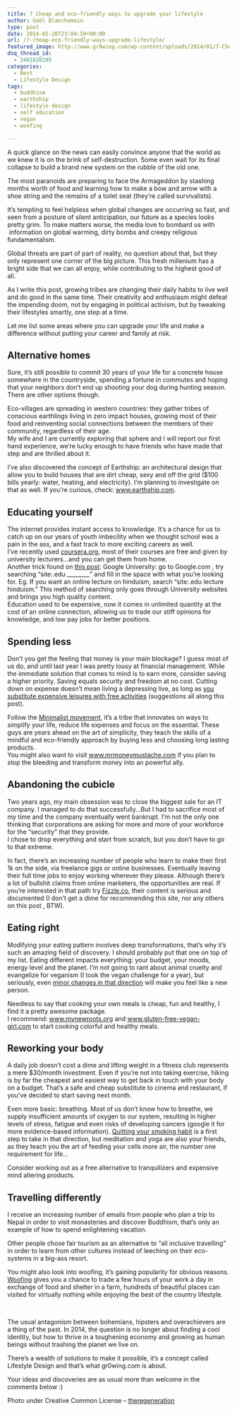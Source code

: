 ```yaml
---
title: 7 Cheap and eco-friendly ways to upgrade your lifestyle
author: Gaël Blanchemain
type: post
date: 2014-01-26T23:04:59+00:00
url: /7-cheap-eco-friendly-ways-upgrade-lifestyle/
featured_image: http://www.gr0wing.com/wp-content/uploads/2014/01/7-Cheap-and-eco-friendly-ways-to-upgrade-your-lifestyle.jpg
dsq_thread_id:
  - 2401628295
categories:
  - Best
  - Lifestyle Design
tags:
  - buddhism
  - earthship
  - lifestyle design
  - self education
  - vegan
  - woofing

---
```

A quick glance on the news can easily convince anyone that the world as we knew it is on the brink of self-destruction. Some even wait for its final collapse to build a brand new system on the rubble of the old one.

The most paranoids are preparing to face the Armageddon by stashing months worth of food and learning how to make a bow and arrow with a shoe string and the remains of a toilet seat (they&#8217;re called survivalists).

It&#8217;s tempting to feel helpless when global changes are occurring so fast, and seen from a posture of silent anticipation, our future as a species looks pretty grim. To make matters worse, the media love to bombard us with  information on global warming, dirty bombs and creepy religious fundamentalism.

Global threats are part of part of reality, no question about that, but they only represent one corner of the big picture. This fresh millenium has a bright side that we can all enjoy, while contributing to the highest good of all.

As I write this post, growing tribes are changing their daily habits to live well and do good in the same time. Their creativity and enthusiasm might defeat the impending doom, not by engaging in political activism, but by tweaking their lifestyles smartly, one step at a time.

Let me list some areas where you can upgrade your life and make a difference without putting your career and family at risk.

## Alternative homes

Sure, it&#8217;s still possible to commit 30 years of your life for a concrete house somewhere in the countryside, spending a fortune in commutes and hoping that your neighbors don&#8217;t end up shooting your dog during hunting season. There are other options though.

Eco-villages are spreading in western countries: they gather tribes of conscious earthlings living in zero impact houses, growing most of their food and reinventing social connections between the members of their community, regardless of their age.  
My wife and I are currently exploring that sphere and I will report our first hand experience, we&#8217;re lucky enough to have friends who have made that step and are thrilled about it.

I&#8217;ve also discovered the concept of Earthship: an architectural design that allow you to build houses that are dirt cheap, sexy and off the grid ($100 bills yearly: water, heating, and electricity). I&#8217;m planning to investigate on that as well. If you&#8217;re curious, check: <a href="http://www.earthship.com" target="_blank">www.earthship.com</a>.

## Educating yourself

The internet provides instant access to knowledge. It&#8217;s a chance for us to catch up on our years of youth imbecility when we thought school was a pain in the ass, and a fast track to more exciting careers as well.  
I&#8217;ve recently used <a href="http://www.coursera.org" target="_blank">coursera.org</a>, most of their courses are free and given by university lecturers…and you can get them from home.  
Another trick found on <a href="http://www.highexistence.com/get-educated/" target="_blank">this post</a>: Google University: go to Google.com , try searching “site:.edu \___\_____” and fill in the space with what you&#8217;re looking for. Eg. If you want an online lecture on hinduism, search “site:.edu lecture hinduism.” This method of searching only goes through University websites and brings you high quality content.  
Education used to be expensive, now it comes in unlimited quantity at the cost of an online connection, allowing us to trade our stiff opinions for knowledge, and low pay jobs for better positions.

## Spending less

Don&#8217;t you get the feeling that money is your main blockage? I guess most of us do, and until last year I was pretty lousy at financial management. While the immediate solution that comes to mind is to earn more, consider saving a higher priority. Saving equals security and freedom at no cost. Cutting down on expense doesn&#8217;t mean living a depressing live, as long as <a href="http://www.raptitude.com/2014/01/the-difference-between-being-good-with-money-and-bad-with-money/#comment-44828" target="_blank">you substitute expensive leisures with free activities</a> (suggestions all along this post).

Follow the <a title="The uprising of less" href="http://www.gr0wing.com/uprising-less/" target="_blank">Minimalist movement</a>, it&#8217;s a tribe that innovates on ways to simplify your life, reduce life expenses and focus on the essential. These guys are years ahead on the art of simplicity, they teach the skills of a mindful and eco-friendly approach by buying less and choosing long lasting products.  
You might also want to visit <a href="http://www.mrmoneymustache.com" target="_blank">www.mrmoneymustache.com</a> if you plan to stop the bleeding and transform money into an powerful ally.

## Abandoning the cubicle

Two years ago, my main obsession was to close the biggest sale for an IT company. I managed to do that successfully…But I had to sacrifice most of my time and the company eventually went bankrupt. I&#8217;m not the only one thinking that corporations are asking for more and more of your workforce for the &#8220;security&#8221; that they provide.  
I chose to drop everything and start from scratch, but you don&#8217;t have to go to that extreme.

In fact, there&#8217;s an increasing number of people who learn to make their first 1k on the side, via freelance gigs or online businesses. Eventually leaving their full time jobs to enjoy working wherever they please. Although there&#8217;s a lot of bullshit claims from online marketers, the opportunities are real. If you&#8217;re interested in that path try <a href="http://www.fizzle.co" target="_blank">Fizzle.co</a>, their content is serious and documented (I don&#8217;t get a dime for recommending this site, nor any others on this post , BTW).

## Eating right

Modifying your eating pattern involves deep transformations, that&#8217;s why it&#8217;s such an amazing field of discovery. I should probably put that one on top of my list. Eating different impacts everything: your budget, your moods, energy level and the planet. I&#8217;m not going to rant about animal cruelty and evangelize for veganism (I took the vegan challenge for a year), but seriously, even <a title="6 tips to go meatless" href="http://www.gr0wing.com/6-tips-to-go-meatless/" target="_blank">minor changes in that direction</a> will make you feel like a new person.

Needless to say that cooking your own meals is cheap, fun and healthy, I find it a pretty awesome package.  
I recommend: <a href="http://www.mynewroots.org" target="_blank">www.mynewroots.org</a> and <a href="http://www.gluten-free-vegan-girl.com" target="_blank">www.gluten-free-vegan-girl.com</a> to start cooking colorful and healthy meals.

## Reworking your body

A daily job doesn&#8217;t cost a dime and lifting weight in a fitness club represents a mere $30/month investment. Even if you&#8217;re not into taking exercise, hiking is by far the cheapest and easiest way to get back in touch with your body on a budget. That&#8217;s a safe and cheap substitute to cinema and restaurant, if you&#8217;ve decided to start saving next month.

Even more basic: breathing. Most of us don&#8217;t know how to breathe, we supply insufficient amounts of oxygen to our system, resulting in higher levels of stress, fatigue and even risks of developing cancers (google it for more evidence-based information). <a title="My Top 10 Tips to Quit Smoking Forever" href="http://www.gr0wing.com/top-10-tips-quit-smoking-forever/" target="_blank">Quitting your smoking habit</a> is a first step to take in that direction, but meditation and yoga are also your friends, as they teach you the art of feeding your cells more air, the number one requirement for life…

Consider working out as a free alternative to tranquilizers and expensive mind altering products.

## Travelling differently

I receive an increasing number of emails from people who plan a trip to Nepal in order to visit monasteries and discover Buddhism, that&#8217;s only an example of how to spend enlightening vacation.

Other people chose fair tourism as an alternative to &#8220;all inclusive travelling&#8221; in order to learn from other cultures instead of leeching on their eco-systems in a big-ass resort.

You might also look into woofing, it&#8217;s gaining popularity for obvious reasons. <a href="http://wwoof.net/" target="_blank">Woofing</a> gives you a chance to trade a few hours of your work a day in exchange of food and shelter in a farm, hundreds of beautiful places can visited for virtually nothing while enjoying the best of the country lifestyle.

&nbsp;

The usual antagonism between bohemians, hipsters and overachievers are a thing of the past. In 2014, the question is no longer about finding a cool identity, but how to thrive in a toughening economy and growing as human beings without trashing the planet we live on.

There&#8217;s a wealth of solutions to make it possible, it&#8217;s a concept called Lifestyle Design and that&#8217;s what gr0wing.com is about.

Your ideas and discoveries are as usual more than welcome in the comments below :)

Photo under Creative Common License &#8211; <a href="http://www.flickr.com/photos/theregeneration/" target="_blank">theregeneration</a>  
<!-- Mailchimp for WordPress v4.7.4 - https://wordpress.org/plugins/mailchimp-for-wp/ -->

<!-- / Mailchimp for WordPress Plugin -->